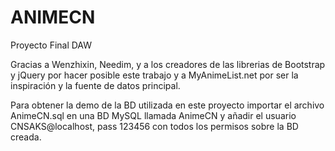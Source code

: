# ANIMECN
Proyecto Final DAW

Gracias a Wenzhixin, Needim, y a los creadores de las librerias de Bootstrap y jQuery por hacer posible este trabajo y a MyAnimeList.net por ser la inspiración y la fuente de datos principal.

Para obtener la demo de la BD utilizada en este proyecto importar el archivo AnimeCN.sql en una BD MySQL
llamada AnimeCN y añadir el usuario CNSAKS@localhost, pass 123456 con todos los permisos sobre la BD creada.
